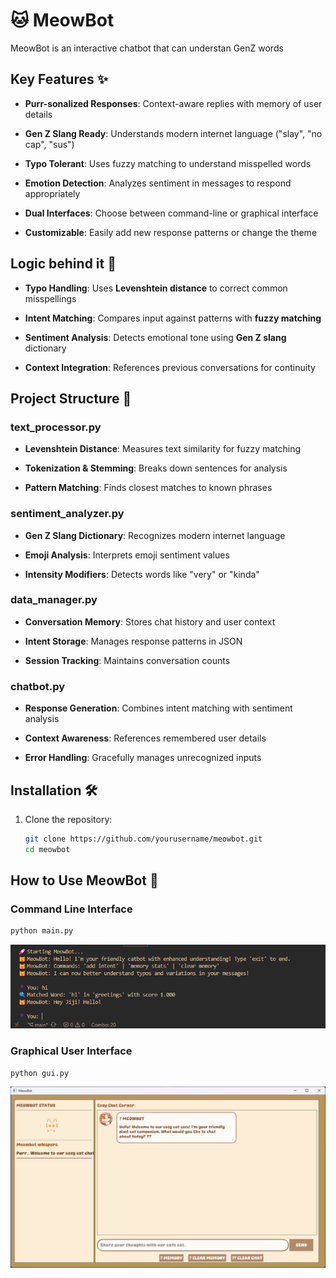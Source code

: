 # 🐱 MeowBot
MeowBot is an interactive chatbot that can understan GenZ words
## Key Features ✨
- **Purr-sonalized Responses**: Context-aware replies with memory of user details

- **Gen Z Slang Ready**: Understands modern internet language ("slay", "no cap", "sus")

- **Typo Tolerant**: Uses fuzzy matching to understand misspelled words

- **Emotion Detection**: Analyzes sentiment in messages to respond appropriately

- **Dual Interfaces**: Choose between command-line or graphical interface

- **Customizable**: Easily add new response patterns or change the theme

## Logic behind it 🧠
- **Typo Handling**: Uses **Levenshtein distance** to correct common misspellings

- **Intent Matching**: Compares input against patterns with **fuzzy matching**

- **Sentiment Analysis**: Detects emotional tone using **Gen Z slang** dictionary

- **Context Integration**: References previous conversations for continuity

## Project Structure 🚀
### **text_processor.py**
- **Levenshtein Distance**: Measures text similarity for fuzzy matching

- **Tokenization & Stemming**: Breaks down sentences for analysis

- **Pattern Matching**: Finds closest matches to known phrases

### **sentiment_analyzer.py**
- **Gen Z Slang Dictionary**: Recognizes modern internet language

- **Emoji Analysis**: Interprets emoji sentiment values

- **Intensity Modifiers**: Detects words like "very" or "kinda"

### **data_manager.py**
- **Conversation Memory**: Stores chat history and user context

- **Intent Storage**: Manages response patterns in JSON 

- **Session Tracking**: Maintains conversation counts

### **chatbot.py**
- **Response Generation**: Combines intent matching with sentiment analysis

- **Context Awareness**: References remembered user details

- **Error Handling**: Gracefully manages unrecognized inputs

## Installation 🛠️

1. Clone the repository:
   ```bash
   git clone https://github.com/yourusername/meowbot.git
   cd meowbot
   ```

## How to Use MeowBot 🤔
### Command Line Interface
```bash
python main.py
```
![MeowBot cli Screenshot](Assets/screenshots/cli.png)

### Graphical User Interface
```bash
python gui.py
```
![MeowBot cli Screenshot](Assets/screenshots/gui.png)
